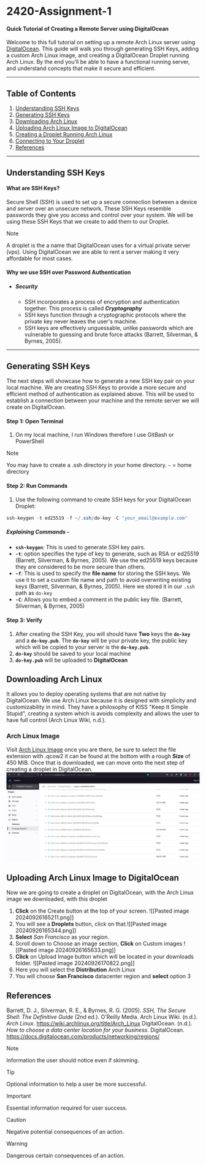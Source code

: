# 2420-Assignment-1
#### Quick Tutorial of Creating a Remote Server using DigitalOcean

Welcome to this full tutorial on setting up a remote Arch Linux server using [DigitalOcean](https://www.digitalocean.com/). This guide will walk you through generating SSH Keys, adding a custom Arch Linux image, and creating a DigitalOcean Droplet running Arch Linux. By the end you'll be able to have a functional running server, and understand concepts that make it secure and efficient.

____________________________

## Table of Contents

1. [Understanding SSH Keys](#understanding-ssh-keys)
2. [Generating SSH Keys](#generating-ssh-keys)
3. [Downloading Arch Linux](#downloading-arch-linux)
4. [Uploading Arch Linux Image to DigitalOcean](#uploading-arch-linux-image-to-digitalocean)
5. [Creating a Droplet Running Arch Linux](#creating-a-droplet-running-arch-linux)
6. [Connecting to Your Droplet](#connecting-to-your-droplet)
7. [References](#references)


_____________

## Understanding SSH Keys
#### What are SSH Keys?

Secure Shell (SSH) is used to set up a secure connection between a device and server over an unsecure network. These SSH Keys resemble passwords they give you access and control over your system. We will be using these SSH Keys that we create to add them to our Droplet.  

> [!Note]
> A droplet is the a name that DigitalOcean uses for a virtual private server (vps). Using DigitalOcean we are able to rent a server making it very affordable for most cases.

#### Why we use SSH over Password Authentication

- ##### **Security**
	- SSH incorporates a process of encryption and authentication together. This process is called ***Cryptography***
	- SSH keys function through a cryptographic protocols where the private key never leaves the user's machine.
	- SSH keys are effectively unguessable, unlike passwords which are vulnerable to guessing and brute force attacks (Barrett, Silverman, & Byrnes, 2005).


________________________________________________________________

## Generating SSH Keys

The next steps will showcase how to generate a new SSH key pair on your local machine. We are creating SSH Keys to provide a more secure and efficient method of authentication as explained above.  This will be used to establish a connection between your machine and the remote server we will create on DigitalOcean.

#### Step 1: Open Terminal
1. On my local machine, I run Windows therefore I use GitBash or PowerShell

> [!Note]
> You may have to create a .ssh directory in your home directory. 
> `~` = home directory

#### Step 2: Run Commands

1. Use the following command to create SSH keys for your DigitalOcean Droplet:

```powershell
ssh-keygen -t ed25519 -f ~/.ssh/do-key -C "your_email@example.com"
```

##### Explaining Commands - 

- **`ssh-keygen`**: This is used to generate SSH key pairs.
-  **`-t`**: option specifies the type of key to generate, such as RSA or ed25519 (Barrett, Silverman, & Byrnes, 2005). We use the ed25519 keys because they are considered to be more secure than others.
- **`-f`**: This is used to specify the **file name** for storing the SSH keys. We use it to set a custom file name and path to avoid overwriting existing keys (Barrett, Silverman, & Byrnes, 2005). Here we stored it in our `.ssh` path as `do-key`
- **`-C`**: Allows you to embed a comment in the public key file. (Barrett, Silverman, & Byrnes, 2005)

#### Step 3: Verify

1. After creating the SSH Key, you will should have **Two** keys the **`do-key`** and a **`do-key.pub`**. The **`do-key`** will be your private key, the public key which will be copied to your server is the      **`do-key.pub`**. 
2. **`do-key`** should be saved to your local machine
3. **`do-key.pub`** will be uploaded to **DigitalOcean** 

## Downloading Arch Linux

It allows you to deploy operating systems that are not native by DigitalOcean. We use Arch Linux because it is designed with simplicity and customizability in mind. They have a philosophy of KISS "Keep It Simple Stupid", creating a system which is avoids complexity and allows the user to have full control (Arch Linux Wiki, n.d.).

### Arch Linux Image

Visit [Arch Linux Image](https://gitlab.archlinux.org/archlinux/arch-boxes/-/packages/1545) once you are there, be sure to select the file extension with .qcow2 it can be found at the bottom with a rough **Size** of 450 MiB. Once that is downloaded, we can move onto the next step of creating a droplet in DigitalOcean.
![](Assets/Screenshot%202024-09-24%20125125.png)


## Uploading Arch Linux Image to DigitalOcean
Now we are going to create a droplet on DigitalOcean, with the Arch Linux image we downloaded, with this droplet

1. **Click** on the Create button at the top of your screen.  ![[Pasted image 20240926165211.png]]
2. You will see a **Droplets** button, click on that.![[Pasted image 20240926165344.png]]
3. **Select** *San Francisco* as your region.
4. Scroll down to Choose an image section, **Click** on Custom images ![[Pasted image 20240926165633.png]]
5. **Click** on Upload Image button which will be located in your downloads folder. ![[Pasted image 20240926170822.png]]
6. Here you will select the **Distribution** Arch Linux
7. You will choose **San Francisco** datacenter region and **select** option 3
## References

Barrett, D. J., Silverman, R. E., & Byrnes, R. G. (2005). _SSH, The Secure Shell: The Definitive Guide_ (2nd ed.). O'Reilly Media.
Arch Linux Wiki. (n.d.). _Arch Linux_. https://wiki.archlinux.org/title/Arch_Linux
DigitalOcean. (n.d.). _How to choose a data center location for your business_. DigitalOcean. https://docs.digitalocean.com/products/networking/regions/


> [!NOTE]
> Information the user should notice even if skimming.

> [!TIP]
> Optional information to help a user be more successful.

> [!IMPORTANT]
> Essential information required for user success.

> [!CAUTION]
> Negative potential consequences of an action.

> [!WARNING]
> Dangerous certain consequences of an action.